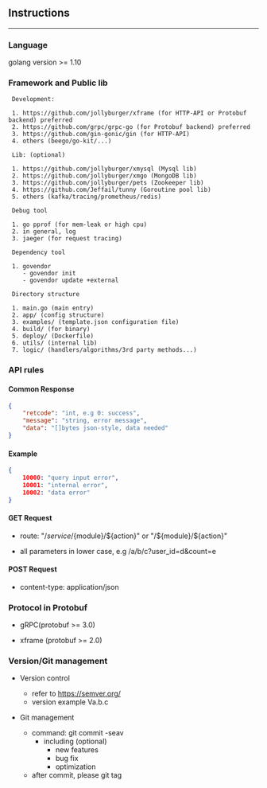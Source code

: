 ## Instructions

---

### Language

golang version >= 1.10

### Framework and Public lib

```
 Development:

 1. https://github.com/jollyburger/xframe (for HTTP-API or Protobuf backend) preferred
 2. https://github.com/grpc/grpc-go (for Protobuf backend) preferred
 3. https://github.com/gin-gonic/gin (for HTTP-API)
 4. others (beego/go-kit/...)

 Lib: (optional)

 1. https://github.com/jollyburger/xmysql (Mysql lib)
 2. https://github.com/jollyburger/xmgo (MongoDB lib)
 3. https://github.com/jollyburger/pets (Zookeeper lib)
 4. https://github.com/Jeffail/tunny (Goroutine pool lib)
 5. others (kafka/tracing/prometheus/redis)

 Debug tool
  
 1. go pprof (for mem-leak or high cpu)
 2. in general, log
 3. jaeger (for request tracing)

 Dependency tool

 1. govendor
 	- govendor init
	- govendor update +external

 Directory structure

 1. main.go (main entry)
 2. app/ (config structure)
 3. examples/ (template.json configuration file)
 4. build/ (for binary)
 5. deploy/ (Dockerfile)
 6. utils/ (internal lib)
 7. logic/ (handlers/algorithms/3rd party methods...)
```

### API rules

#### Common Response

```json
{
	"retcode": "int, e.g 0: success",
	"message": "string, error message",
	"data": "[]bytes json-style, data needed"
}
```

#### Example
```json
{
	10000: "query input error",
	10001: "internal error",
	10002: "data error"	
}
```


#### GET Request

- route: "/${service}/${module}/${action}" or "/${module}/${action}"

- all parameters in lower case, e.g /a/b/c?user_id=d&count=e

#### POST Request

- content-type: application/json

### Protocol in Protobuf

- gRPC(protobuf >= 3.0)

- xframe (protobuf >= 2.0)

### Version/Git management

- Version control
	- refer to https://semver.org/
	- version example Va.b.c

- Git management
	- command: git commit -seav
		- including (optional)
			- new features
			- bug fix
			- optimization
	- after commit, please git tag 
